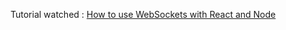 Tutorial watched : [How to use WebSockets with React and Node](https://www.youtube.com/watch?v=4Uwq0xB30JE)
